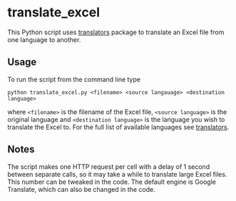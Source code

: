 # translate_excel
This Python script uses [translators](https://pypi.org/project/translators/) package to translate an Excel file from one language to another.

## Usage
To run the script from the command line type

`python translate_excel.py <filename> <source langauage> <destination language>`

where `<filename>` is the filename of the Excel file, `<source language>` is the original language and `<destination language>` is the language you wish to translate the Excel to. For the full list of available languages see [translators](https://pypi.org/project/translators/).

## Notes
The script makes one HTTP request per cell with a delay of 1 second between separate calls, so it may take a while to translate large Excel files. This number can be tweaked in the code. The default engine is Google Translate, which can also be changed in the code. 



